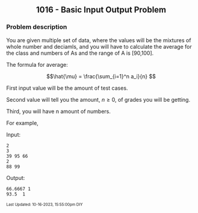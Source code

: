 <h2 align="center">1016 - Basic Input Output Problem</h2>

### Problem description

You are given multiple set of data, where the values will be the mixtures of whole number and deciamls, and you will have to calculate the average for the class and numbers of As and the range of A is \[90,100\].

The formula for average:

$$\hat{\mu} = \frac{\sum_{i=1}^n a_i}{n} $$

First input value will be the amount of test cases.

Second value will tell you the amount, $n \geq 0$,  of grades you will be getting.

Third, you will have n amount of numbers. 

For example,

Input: 
```
2
3
39 95 66
2
88 99
```
Output:
```
66.6667 1
93.5  1
```

<font size = 1>Last Updated: 10-16-2023, 15:55:00pm DIY</font>
